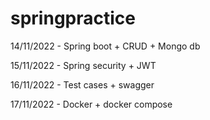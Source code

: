 # springpractice

14/11/2022 - Spring boot + CRUD + Mongo db

15/11/2022 - Spring security + JWT

16/11/2022 - Test cases + swagger

17/11/2022 - Docker + docker compose
